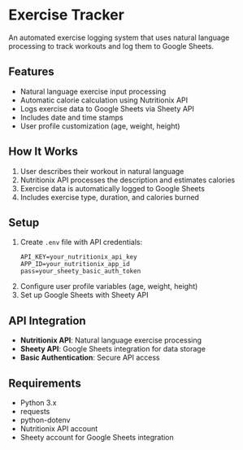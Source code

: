 # Exercise Tracker

An automated exercise logging system that uses natural language processing to track workouts and log them to Google Sheets.

## Features
- Natural language exercise input processing
- Automatic calorie calculation using Nutritionix API
- Logs exercise data to Google Sheets via Sheety API
- Includes date and time stamps
- User profile customization (age, weight, height)

## How It Works
1. User describes their workout in natural language
2. Nutritionix API processes the description and estimates calories
3. Exercise data is automatically logged to Google Sheets
4. Includes exercise type, duration, and calories burned

## Setup
1. Create `.env` file with API credentials:
   ```
   API_KEY=your_nutritionix_api_key
   APP_ID=your_nutritionix_app_id
   pass=your_sheety_basic_auth_token
   ```
2. Configure user profile variables (age, weight, height)
3. Set up Google Sheets with Sheety API

## API Integration
- **Nutritionix API**: Natural language exercise processing
- **Sheety API**: Google Sheets integration for data storage
- **Basic Authentication**: Secure API access

## Requirements
- Python 3.x
- requests
- python-dotenv
- Nutritionix API account
- Sheety account for Google Sheets integration
